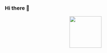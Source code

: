 ### Hi there 👋

<div id="header" align="center">
  <img src="[https://media.giphy.com/media/M9gbBd9nbDrOTu1Mqx/giphy.gif](https://giphy.com/embed/gjrYDwbjnK8x36xZIO)https://giphy.com/embed/gjrYDwbjnK8x36xZIO" width="100"/>
</div>
